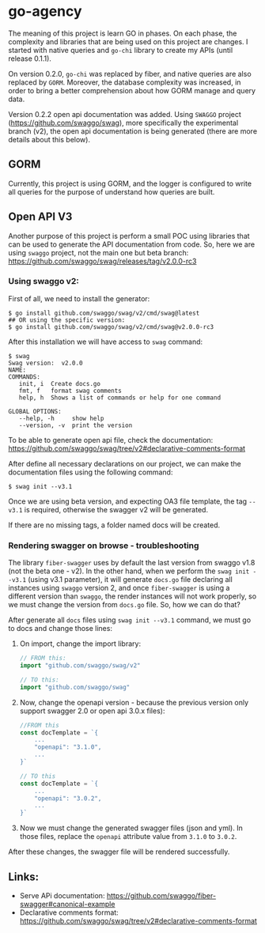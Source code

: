 # go-agency

The meaning of this project is learn GO in phases. On each phase, the complexity and libraries that are being used on 
this project are changes. I started with native queries and `go-chi` library to create my APIs (until release 0.1.1).

On version 0.2.0, `go-chi` was replaced by fiber, and native queries are also replaced by `GORM`. Moreover, the database
complexity was increased, in order to bring a better comprehension about how GORM manage and query data.

Version 0.2.2 open api documentation was added. Using `SWAGGO` project (https://github.com/swaggo/swag), more 
specifically the experimental branch (v2), the open api documentation is being generated (there are more details about 
this below). 

## GORM

Currently, this project is using GORM, and the logger is configured to write all queries for the purpose of understand
how queries are built.

## Open API V3

Another purpose of this project is perform a small POC using libraries that can be used to generate the API 
documentation from code. So, here we are using `swaggo` project, not the main one but beta branch: 
https://github.com/swaggo/swag/releases/tag/v2.0.0-rc3

### Using swaggo v2:

First of all, we need to install the generator:

```
$ go install github.com/swaggo/swag/v2/cmd/swag@latest
## OR using the specific version:
$ go install github.com/swaggo/swag/v2/cmd/swag@v2.0.0-rc3
```

After this installation we will have access to `swag` command:
```
$ swag
Swag version:  v2.0.0
NAME:
COMMANDS:
   init, i  Create docs.go
   fmt, f   format swag comments
   help, h  Shows a list of commands or help for one command

GLOBAL OPTIONS:
   --help, -h     show help
   --version, -v  print the version
```

To be able to generate open api file, check the documentation: 
https://github.com/swaggo/swag/tree/v2#declarative-comments-format

After define all necessary declarations on our project, we can make the documentation files using the following command:
```
$ swag init --v3.1
```

Once we are using beta version, and expecting OA3 file template, the tag `--v3.1` is required, otherwise the swagger v2
will be generated.

If there are no missing tags, a folder named docs will be created.

### Rendering swagger on browse - troubleshooting 

The library `fiber-swagger` uses by default the last version from swaggo v1.8 (not the beta one - v2). In the other 
hand, when we perform the `swag init --v3.1` (using v3.1 parameter), it will generate `docs.go` file declaring
all instances using `swaggo` version 2, and once `fiber-swagger` is using a different version than `swaggo`, the render 
instances will not work properly, so we must change the version from `docs.go` file. So, how we can do that?

After generate all `docs` files using `swag init --v3.1` command, we must go to docs and change those lines:

1. On import, change the import library:
    ```go
    // FROM this:
    import "github.com/swaggo/swag/v2"
    
    // TO this:
    import "github.com/swaggo/swag"
    ```

2. Now, change the openapi version - because the previous version only support swagger 2.0 or open api 3.0.x files):
    ```go
    //FROM this
    const docTemplate = `{
        ...
        "openapi": "3.1.0",
        ...
    }`
    
    // TO this
    const docTemplate = `{
        ...
        "openapi": "3.0.2",
        ...
    }`
    ```

3. Now we must change the generated swagger files (json and yml). In those files, replace the `openapi` attribute value 
from `3.1.0` to `3.0.2`.

After these changes, the swagger file will be rendered successfully.

## Links:

* Serve APi documentation: https://github.com/swaggo/fiber-swagger#canonical-example
* Declarative comments format: https://github.com/swaggo/swag/tree/v2#declarative-comments-format
